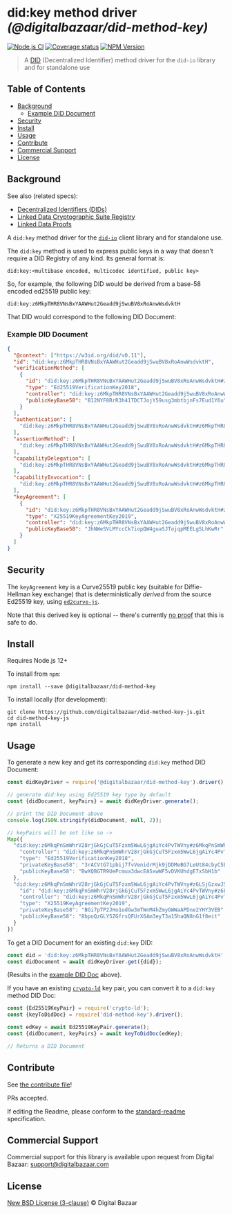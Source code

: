# did:key method driver _(@digitalbazaar/did-method-key)_

[![Node.js CI](https://github.com/digitalbazaar/did-method-key/workflows/Node.js%20CI/badge.svg)](https://github.com/digitalbazaar/did-method-key/actions?query=workflow%3A%22Node.js+CI%22)
[![Coverage status](https://img.shields.io/codecov/c/github/digitalbazaar/did-method-key)](https://codecov.io/gh/digitalbazaar/did-method-key)
[![NPM Version](https://img.shields.io/npm/v/digitalbazaar/did-method-key)](https://www.npmjs.com/package/@digitalbazaar/did-method-key)

> A [DID](https://w3c.github.io/did-core) (Decentralized Identifier) method driver for the `did-io` library and for standalone use

## Table of Contents

- [Background](#background)
  * [Example DID Document](#example-did-document)
- [Security](#security)
- [Install](#install)
- [Usage](#usage)
- [Contribute](#contribute)
- [Commercial Support](#commercial-support)
- [License](#license)

## Background

See also (related specs):

* [Decentralized Identifiers (DIDs)](https://w3c.github.io/did-core)
* [Linked Data Cryptographic Suite Registry](https://w3c-ccg.github.io/ld-cryptosuite-registry/)
* [Linked Data Proofs](https://w3c-dvcg.github.io/ld-proofs/)

A `did:key` method driver for the [`did-io`](https://github.com/digitalbazaar/did-io)
client library and for standalone use.

The `did:key` method is used to express public keys in a way that doesn't
require a DID Registry of any kind. Its general format is:

```
did:key:<multibase encoded, multicodec identified, public key>
```

So, for example, the following DID would be derived from a base-58 encoded
ed25519 public key:

```
did:key:z6MkpTHR8VNsBxYAAWHut2Geadd9jSwuBV8xRoAnwWsdvktH
```

That DID would correspond to the following DID Document:

### Example DID Document

```json
{
  "@context": ["https://w3id.org/did/v0.11"],
  "id": "did:key:z6MkpTHR8VNsBxYAAWHut2Geadd9jSwuBV8xRoAnwWsdvktH",
  "verificationMethod": [
    {
      "id": "did:key:z6MkpTHR8VNsBxYAAWHut2Geadd9jSwuBV8xRoAnwWsdvktH#z6MkpTHR8VNsBxYAAWHut2Geadd9jSwuBV8xRoAnwWsdvktH",
      "type": "Ed25519VerificationKey2018",
      "controller": "did:key:z6MkpTHR8VNsBxYAAWHut2Geadd9jSwuBV8xRoAnwWsdvktH",
      "publicKeyBase58": "B12NYF8RrR3h41TDCTJojY59usg3mbtbjnFs7Eud1Y6u"
    }
  ],
  "authentication": [
    "did:key:z6MkpTHR8VNsBxYAAWHut2Geadd9jSwuBV8xRoAnwWsdvktH#z6MkpTHR8VNsBxYAAWHut2Geadd9jSwuBV8xRoAnwWsdvktH"
  ],
  "assertionMethod": [
    "did:key:z6MkpTHR8VNsBxYAAWHut2Geadd9jSwuBV8xRoAnwWsdvktH#z6MkpTHR8VNsBxYAAWHut2Geadd9jSwuBV8xRoAnwWsdvktH"
  ],
  "capabilityDelegation": [
    "did:key:z6MkpTHR8VNsBxYAAWHut2Geadd9jSwuBV8xRoAnwWsdvktH#z6MkpTHR8VNsBxYAAWHut2Geadd9jSwuBV8xRoAnwWsdvktH"
  ],
  "capabilityInvocation": [
    "did:key:z6MkpTHR8VNsBxYAAWHut2Geadd9jSwuBV8xRoAnwWsdvktH#z6MkpTHR8VNsBxYAAWHut2Geadd9jSwuBV8xRoAnwWsdvktH"
  ],
  "keyAgreement": [
    {
      "id": "did:key:z6MkpTHR8VNsBxYAAWHut2Geadd9jSwuBV8xRoAnwWsdvktH#zBzoR5sqFgi6q3iFia8JPNfENCpi7RNSTKF7XNXX96SBY4",
      "type": "X25519KeyAgreementKey2019",
      "controller": "did:key:z6MkpTHR8VNsBxYAAWHut2Geadd9jSwuBV8xRoAnwWsdvktH",
      "publicKeyBase58": "JhNWeSVLMYccCk7iopQW4guaSJTojqpMEELgSLhKwRr"
    }
  ]
}
```

## Security

The `keyAgreement` key is a Curve25519 public key (suitable for
Diffie-Hellman key exchange) that is deterministically _derived_ from the source
Ed25519 key, using  [`ed2curve-js`](https://github.com/dchest/ed2curve-js).

Note that this derived key is optional -- there's currently
[no proof](https://crypto.stackexchange.com/questions/3260/using-same-keypair-for-diffie-hellman-and-signing/3311#3311)
that this is safe to do.

## Install

Requires Node.js 12+

To install from `npm`:

```
npm install --save @digitalbazaar/did-method-key
```

To install locally (for development):

```
git clone https://github.com/digitalbazaar/did-method-key-js.git
cd did-method-key-js
npm install
```

## Usage

To generate a new key and get its corresponding `did:key` method DID Document:

```js
const didKeyDriver = require('@digitalbazaar/did-method-key').driver();

// generate did:key using Ed25519 key type by default
const {didDocument, keyPairs} = await didKeyDriver.generate();

// print the DID Document above
console.log(JSON.stringify(didDocument, null, 2));

// keyPairs will be set like so ->
Map({
  "did:key:z6MkqPnSmWhrV28rjGkGjCuT5Fzxm5WwL6jgAiYc4PvTWVny#z6MkqPnSmWhrV28rjGkGjCuT5Fzxm5WwL6jgAiYc4PvTWVny": {
    "controller": "did:key:z6MkqPnSmWhrV28rjGkGjCuT5Fzxm5WwL6jgAiYc4PvTWVny",
    "type": "Ed25519VerificationKey2018",
    "privateKeyBase58": "3rACVtG71pbij7fvVenidrMjk9jDDMeBG7LeUt84cbyC5BCcAgyrpaDzGHAn38snSXbGKkNhaRKVMvSyt4bpAxgy",
    "publicKeyBase58": "BwXQBGTR9UePcmua3dwcEASxwWF5vDVKUhdgE7xSbH1b"
  },
  "did:key:z6MkqPnSmWhrV28rjGkGjCuT5Fzxm5WwL6jgAiYc4PvTWVny#z6LSjGzxwJ5CdYH1mFFAn8NUQkyXW7zAGcFrTP5pGifBr2Ve": {
    "id": "did:key:z6MkqPnSmWhrV28rjGkGjCuT5Fzxm5WwL6jgAiYc4PvTWVny#z6LSjGzxwJ5CdYH1mFFAn8NUQkyXW7zAGcFrTP5pGifBr2Ve",
    "controller": "did:key:z6MkqPnSmWhrV28rjGkGjCuT5Fzxm5WwL6jgAiYc4PvTWVny",
    "type": "X25519KeyAgreementKey2019",
    "privateKeyBase58": "BGi7pTP2JHo1odGw3mTWnM4hZmyGWWaAPDne2YHY3VEB",
    "publicKeyBase58": "8bpoQzGLY5ZGfrsQFUrX6Am3eyT3a15haQN8nG1f8eit"
  }
})
```

To get a DID Document for an existing `did:key` DID:

```js
const did = 'did:key:z6MkpTHR8VNsBxYAAWHut2Geadd9jSwuBV8xRoAnwWsdvktH';
const didDocument = await didKeyDriver.get({did});
```

(Results in the [example DID Doc](#example-did-document) above).

If you have an existing [`crypto-ld`](https://github.com/digitalbazaar/crypto-ld)
key pair, you can convert it to a `did:key` method DID Doc:

```js
const {Ed25519KeyPair} = require('crypto-ld');
const {keyToDidDoc} = require('did-method-key').driver();

const edKey = await Ed25519KeyPair.generate();
const {didDocument, keyPairs} = await keyToDidDoc(edKey);

// Returns a DID Document
```

## Contribute

See [the contribute file](https://github.com/digitalbazaar/bedrock/blob/master/CONTRIBUTING.md)!

PRs accepted.

If editing the Readme, please conform to the
[standard-readme](https://github.com/RichardLitt/standard-readme) specification.

## Commercial Support

Commercial support for this library is available upon request from
Digital Bazaar: support@digitalbazaar.com

## License

[New BSD License (3-clause)](LICENSE) © Digital Bazaar
